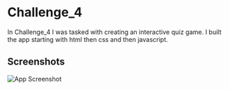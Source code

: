 
# Challenge_4

In Challenge_4 I was tasked with creating an interactive quiz game. I built the app starting with html then css and then javascript.






## Screenshots

![App Screenshot](https://via.placeholder.com/468x300?text=App+Screenshot+Here)


